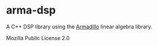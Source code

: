 # arma-dsp

A C++ DSP library using the [Armadillo](http://arma.sourceforge.net/) linear algebra library.

Mozilla Public License 2.0
